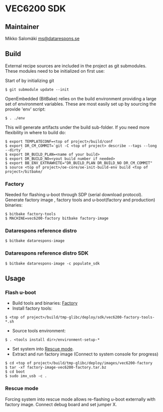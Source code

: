 VEC6200 SDK
===========

## Maintainer
Mikko Salomäki <ms@datarespons.se>

## Build
External recipe sources are included in the project as git submodules.
These modules need to be initialized on first use:

Start of by initializing git

`$ git submodule update --init`

OpenEmbedded (BitBake) relies on the build environment providing a large
set of environment variables.  These are most easily set up by sourcing
the provide 'env' script:

`$ . ./env`

This will generate artifacts under the build sub-folder.
If you need more flexibility in where to build do:

```
$ export TEMPLATECONF=<top of project>/build/conf
$ export DR_CM_COMMIT=`git -C <top of project> describe --tags --long --dirty`
$ export DR_BUILD_PLAN=<name of your build>
$ export DR_BUILD_NO=<yout build number if needed>
$ export BB_ENV_EXTRAWHITE="DR_BUILD_PLAN DR_BUILD_NO DR_CM_COMMIT"
$ source <top of project>/oe-core/oe-init-build-env build <top of project>/bitbake/
```

### Factory
Needed for flashing u-boot through SDP (serial download protocol).
Generate factory image , factory tools and u-boot(factory and production) binaries:

```
$ bitbake factory-tools
$ MACHINE=vec6200-factory bitbake factory-image
```

### Datarespons reference distro
`$ bitbake datarespons-image`

### Datarespons reference distro SDK
`$ bitbake datarespons-image -c populate_sdk`


## Usage
### Flash u-boot
* Build tools and binaries: [Factory](#Factory)
* Install factory tools:

`$ <top of project>/build/tmp-glibc/deploy/sdk/vec6200-factory-tools-*.sh`

* Source tools environment:

`$ . <tools install dir>/environment-setup-*`

* Set system into [Rescue mode](#Rescue%20mode).
* Extract and run factory image (Connect to system console for progress)

```
$ cd <top of project>/build/tmp-glibc/deploy/images/vec6200-factory
$ tar -xf factory-image-vec6200-factory.tar.bz
$ cd boot
$ sudo imx_usb -c .
```

### Rescue mode
Forcing system into rescue mode allows re-flashing u-boot externally with factory image.
Connect debug board and set jumper X.
